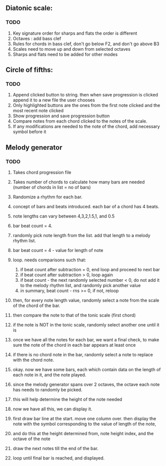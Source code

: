 

## Diatonic scale:

### TODO

1. Key signature order for sharps and flats the order is different
2. Octaves : add bass clef
3. Rules for chords in bass clef, don't go below F2, and don't go above B3
4. Scales need to move up and down from selected octaves
5. Sharps and flats need to be added for other modes


## Circle of fifths:

### TODO

1. Append clicked button to string. then when save progression is
   clicked append it to a new file the user chooses
2. Only highlighted buttons are the ones from the first note clicked
   and the most recent note clicked
3. Show progression and save progression button
4. Compare notes from each chord clicked to the notes of the scale.
5. If any modifications are needed to the note of the chord, add
   necessary symbol before it

## Melody generator

### TODO


1. Takes chord progression file
2. Takes number of chords to calculate how many bars are needed
   (number of chords in list = no of bars)
3. Randomize a rhythm for each bar.
4. concept of bars and beats introduced. each bar of a chord has 4 beats.
5. note lengths can vary between 4,3,2,1.5,1, and 0.5
6. bar beat count = 4.
7. randomly pick note length from the list. add that length to a
   melody rhythm list.
8. bar beat count = 4 - value for length of note
9. loop. needs comparisons such that:
    1. if beat count after subtraction = 0, end loop and proceed to next bar
    2. if beat count after subtraction > 0, loop again
    3. if beat count - the next randomly selected number < 0, do not
       add it to the melody rhythm list, and randomly pick another value
    4. in summary, beat count - rns >= 0, if not, reloop

10. then, for every note length value, randomly select a note from the
    scale of the chord of the bar.
11. then compare the note to that of the tonic scale (first chord)
12. if the note is NOT in the tonic scale, randomly select another one
    until it is

13. once we have all the notes for each bar, we want a final check, to
    make sure the note of the chord in each bar appears at least once
14. if there is no chord note in the bar, randomly select a note to
    replace with the chord note.

15. okay. now we have some bars, each which contain data on the length
    of each note in it, and the note played.
16. since the melody generator spans over 2 octaves, the octave each
    note has needs to randomly be picked.
17. this will help determine the height of the note needed

18. now we have all this, we can display it.
19. first draw bar line at the start. move one column over. then
    display the note with the symbol corresponding to the value of length
    of the note,
20. and do this at the height determined from, note height index, and
    the octave of the note
21. draw the next notes till the end of the bar.
22. loop until final bar is reached, and displayed.